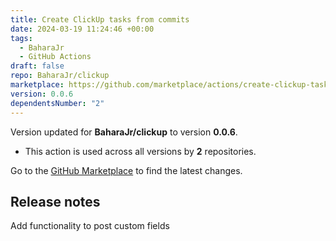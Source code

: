 ```yaml
---
title: Create ClickUp tasks from commits
date: 2024-03-19 11:24:46 +00:00
tags:
  - BaharaJr
  - GitHub Actions
draft: false
repo: BaharaJr/clickup
marketplace: https://github.com/marketplace/actions/create-clickup-tasks-from-commits
version: 0.0.6
dependentsNumber: "2"
---
```



Version updated for **BaharaJr/clickup** to version **0.0.6**.
- This action is used across all versions by **2** repositories.

Go to the [GitHub Marketplace](https://github.com/marketplace/actions/create-clickup-tasks-from-commits) to find the latest changes.

## Release notes

Add functionality to post custom fields
